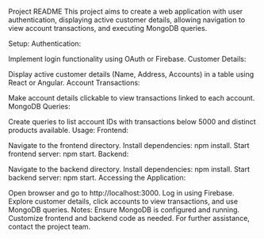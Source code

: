 Project README
This project aims to create a web application with user authentication, displaying active customer details, allowing navigation to view account transactions, and executing MongoDB queries.

Setup:
Authentication:

Implement login functionality using OAuth or Firebase.
Customer Details:

Display active customer details (Name, Address, Accounts) in a table using React or Angular.
Account Transactions:

Make account details clickable to view transactions linked to each account.
MongoDB Queries:

Create queries to list account IDs with transactions below 5000 and distinct products available.
Usage:
Frontend:

Navigate to the frontend directory.
Install dependencies: npm install.
Start frontend server: npm start.
Backend:

Navigate to the backend directory.
Install dependencies: npm install.
Start backend server: npm start.
Accessing the Application:

Open browser and go to http://localhost:3000.
Log in using Firebase.
Explore customer details, click accounts to view transactions, and use MongoDB queries.
Notes:
Ensure MongoDB is configured and running.
Customize frontend and backend code as needed.
For further assistance, contact the project team.


